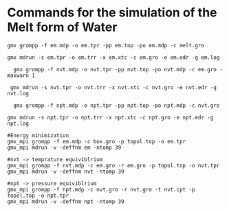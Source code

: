 # Commands for the simulation of the Melt form of Water
```console
gmx grompp -f em.mdp -o em.tpr -pp em.top -po em.mdp -c melt.gro
```
```console
gmx mdrun -s em.tpr -o em.trr -x em.xtc -c em.gro -e em.edr -g em.log
```
```console
  gmx grompp -f nvt.mdp -o nvt.tpr -pp nvt.top -po nvt.mdp -c em.gro -maxwarn 1
```
```console
 gmx mdrun -s nvt.tpr -o nvt.trr -x nvt.xtc -c nvt.gro -e nvt.edr -g nvt.log
 ```
 ```console
   gmx grompp -f npt.mdp -o npt.tpr -pp npt.top -po npt.mdp -c nvt.gro
 ```
 ```console
 gmx mdrun -s npt.tpr -o npt.trr -x npt.xtc -c npt.gro -e npt.edr -g npt.log
``` 

```console
#Energy minimization
gmx_mpi grompp -f em.mdp -c box.gro -p topol.top -o em.tpr
gmx_mpi mdrun -v -deffnm em -ntomp 39

#nvt -> temprature equiviblrium
gmx_mpi grompp -f nvt.mdp -c em.gro -r em.gro -p topol.top -o nvt.tpr
gmx_mpi mdrun -v -deffnm nvt -ntomp 39

#npt -> pressure equiviblrium
gmx_mpi grompp -f npt.mdp -c nvt.gro -r nvt.gro -t nvt.cpt -p topol.top -o npt.tpr
gmx_mpi mdrun -v -deffnm npt -ntomp 39
```